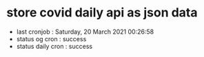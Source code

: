 # store covid daily api as json data

- last cronjob : Saturday, 20 March 2021 00:26:58
- status og cron : success
- status daily cron : success
      
      
